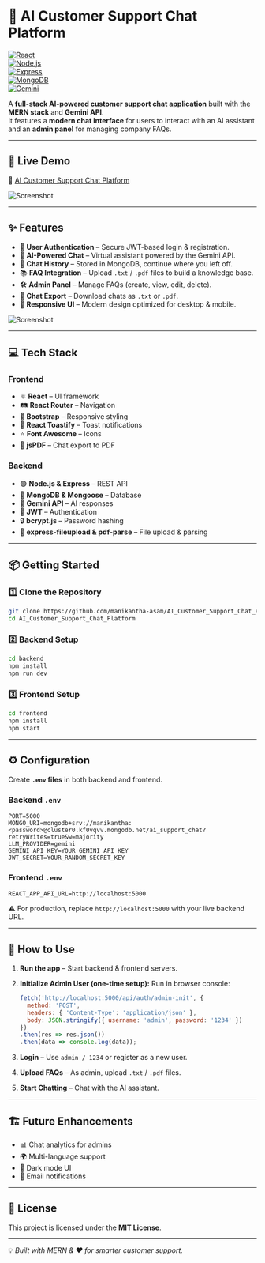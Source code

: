 
# 🤖 AI Customer Support Chat Platform  

[![React](https://img.shields.io/badge/Frontend-React-blue?logo=react)](https://react.dev/)  
[![Node.js](https://img.shields.io/badge/Backend-Node.js-green?logo=node.js)](https://nodejs.org/)  
[![Express](https://img.shields.io/badge/Framework-Express-black?logo=express)](https://expressjs.com/)  
[![MongoDB](https://img.shields.io/badge/Database-MongoDB-darkgreen?logo=mongodb)](https://www.mongodb.com/)  
[![Gemini](https://img.shields.io/badge/AI-Gemini-purple?logo=google)](https://deepmind.google/technologies/gemini/)  

A **full-stack AI-powered customer support chat application** built with the **MERN stack** and **Gemini API**.  
It features a **modern chat interface** for users to interact with an AI assistant and an **admin panel** for managing company FAQs.  

---

## 🚀 Live Demo  

🔗 [AI Customer Support Chat Platform](https://ai-customer-support-chatplatform.onrender.com)  

![Screenshot](https://github.com/user-attachments/assets/fa1436e1-97c5-4601-a134-a6882ed9d159)  

---

## ✨ Features  

- 🔐 **User Authentication** – Secure JWT-based login & registration.  
- 🤖 **AI-Powered Chat** – Virtual assistant powered by the Gemini API.  
- 💬 **Chat History** – Stored in MongoDB, continue where you left off.  
- 📚 **FAQ Integration** – Upload `.txt` / `.pdf` files to build a knowledge base.  
- 🛠️ **Admin Panel** – Manage FAQs (create, view, edit, delete).  
- 📂 **Chat Export** – Download chats as `.txt` or `.pdf`.  
- 📱 **Responsive UI** – Modern design optimized for desktop & mobile.  

![Screenshot](https://github.com/user-attachments/assets/adcdbd1d-5d0a-4c6f-9a69-6d366b301af6)  

---

## 💻 Tech Stack  

### Frontend  
- ⚛️ **React** – UI framework  
- 🛤️ **React Router** – Navigation  
- 🎨 **Bootstrap** – Responsive styling  
- 🔔 **React Toastify** – Toast notifications  
- ⭐ **Font Awesome** – Icons  
- 📝 **jsPDF** – Chat export to PDF  

### Backend  
- 🟢 **Node.js & Express** – REST API  
- 🍃 **MongoDB & Mongoose** – Database  
- 🤖 **Gemini API** – AI responses  
- 🔑 **JWT** – Authentication  
- 🔒 **bcrypt.js** – Password hashing  
- 📂 **express-fileupload & pdf-parse** – File upload & parsing  

---

## 📦 Getting Started  

### 1️⃣ Clone the Repository  
```bash
git clone https://github.com/manikantha-asam/AI_Customer_Support_Chat_Platform.git
cd AI_Customer_Support_Chat_Platform
````

### 2️⃣ Backend Setup

```bash
cd backend
npm install
npm run dev
```

### 3️⃣ Frontend Setup

```bash
cd frontend
npm install
npm start
```

---

## ⚙️ Configuration

Create **`.env` files** in both backend and frontend.

### Backend `.env`

```env
PORT=5000
MONGO_URI=mongodb+srv://manikantha:<password>@cluster0.kf0vqvv.mongodb.net/ai_support_chat?retryWrites=true&w=majority
LLM_PROVIDER=gemini
GEMINI_API_KEY=YOUR_GEMINI_API_KEY
JWT_SECRET=YOUR_RANDOM_SECRET_KEY
```

### Frontend `.env`

```env
REACT_APP_API_URL=http://localhost:5000
```

⚠️ For production, replace `http://localhost:5000` with your live backend URL.

---

## 🤖 How to Use

1. **Run the app** – Start backend & frontend servers.
2. **Initialize Admin User (one-time setup):**
   Run in browser console:

   ```js
   fetch('http://localhost:5000/api/auth/admin-init', {
     method: 'POST',
     headers: { 'Content-Type': 'application/json' },
     body: JSON.stringify({ username: 'admin', password: '1234' })
   })
   .then(res => res.json())
   .then(data => console.log(data));
   ```
3. **Login** – Use `admin / 1234` or register as a new user.
4. **Upload FAQs** – As admin, upload `.txt` / `.pdf` files.
5. **Start Chatting** – Chat with the AI assistant.

---

## 🏗️ Future Enhancements

* 📊 Chat analytics for admins
* 🌍 Multi-language support
* 🎨 Dark mode UI
* 🔔 Email notifications

---

## 📜 License

This project is licensed under the **MIT License**.

---

💡 *Built with MERN & ❤️ for smarter customer support.*

```

